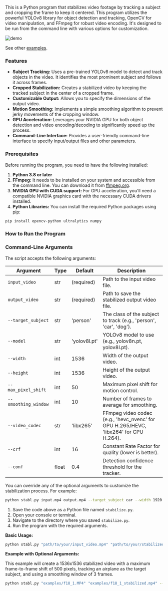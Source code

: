 This is a Python program that stabilizes video footage by tracking a subject and cropping the frame to keep it centered. This program utilizes the powerful YOLOv8 library for object detection and tracking, OpenCV for video manipulation, and FFmpeg for robust video encoding. It's designed to be run from the command line with various options for customization.

![demo](https://raw.githubusercontent.com/hunterchen7/stabl/main/examples/f18_1_visualization.gif)

See other [examples](https://github.com/hunterchen7/stabl/tree/main/examples).

### Features

- **Subject Tracking:** Uses a pre-trained YOLOv8 model to detect and track objects in the video. It identifies the most prominent subject and follows it across frames.
- **Cropped Stabilization:** Creates a stabilized video by keeping the tracked subject in the center of a cropped frame.
- **Customizable Output:** Allows you to specify the dimensions of the output video.
- **Motion Smoothing:** Implements a simple smoothing algorithm to prevent jerky movements of the cropping window.
- **GPU Acceleration:** Leverages your NVIDIA GPU for both object detection and video encoding/decoding to significantly speed up the process.
- **Command-Line Interface:** Provides a user-friendly command-line interface to specify input/output files and other parameters.

### Prerequisites

Before running the program, you need to have the following installed:

1.  **Python 3.8 or later**
2.  **FFmpeg:** It needs to be installed on your system and accessible from the command line. You can download it from [ffmpeg.org](https://ffmpeg.org/download.html).
3.  **NVIDIA GPU with CUDA support:** For GPU acceleration, you'll need a compatible NVIDIA graphics card with the necessary CUDA drivers installed.
4.  **Python Libraries:** You can install the required Python packages using pip:

```bash
pip install opencv-python ultralytics numpy
```

### How to Run the Program

### Command-Line Arguments

The script accepts the following arguments:

| Argument            | Type    | Default      | Description |
|---------------------|---------|--------------|-------------|
| `input_video`       | str     | (required)   | Path to the input video file. |
| `output_video`      | str     | (required)   | Path to save the stabilized output video file. |
| `--target_subject`  | str     | 'person'     | The class of the subject to track (e.g., 'person', 'car', 'dog'). |
| `--model`           | str     | 'yolov8l.pt' | YOLOv8 model to use (e.g., yolov8n.pt, yolov8l.pt). |
| `--width`           | int     | 1536         | Width of the output video. |
| `--height`          | int     | 1536         | Height of the output video. |
| `--max_pixel_shift` | int     | 50           | Maximum pixel shift for motion control. |
| `--smoothing_window`| int     | 10           | Number of frames to average for smoothing. |
| `--video_codec`     | str     | 'libx265'    | FFmpeg video codec (e.g., 'hevc_nvenc' for GPU H.265/HEVC, 'libx264' for CPU H.264). |
| `--crf`             | int     | 16           | Constant Rate Factor for quality (lower is better). |
| `--conf`            | float   | 0.4          | Detection confidence threshold for the tracker. |

You can override any of the optional arguments to customize the stabilization process. For example:

```bash
python stabl.py input.mp4 output.mp4 --target_subject car --width 1920 --height 1080 --video_codec hevc_nvenc --crf 10 --conf 0.5
```


1.  Save the code above as a Python file named `stabilize.py`.
2.  Open your console or terminal.
3.  Navigate to the directory where you saved `stabilize.py`.
4.  Run the program with the required arguments.

**Basic Usage:**

```bash
python stabl.py "path/to/your/input_video.mp4" "path/to/your/stabilized_video.mp4"
```

**Example with Optional Arguments:**

This example will create a 1536x1536 stabilized video with a maximum frame-to-frame shift of 500 pixels, tracking an airplane as the target subject, and using a smoothing window of 3 frames.

```bash
python stabl.py "examples/f18_1.MP4" "examples/f18_1_stabilized.mp4" --width 1536 --height 1536 --target_subject airplane --smoothing_window 3 --max_pixel_shift 500

```
